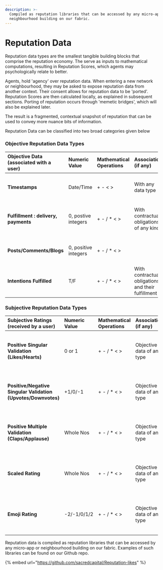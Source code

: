 ```yaml
---
description: >-
  Compiled as reputation libraries that can be accessed by any micro-app or
  neighbourhood building on our fabric.
---
```


# Reputation Data

Reputation data types are the smallest tangible building blocks that comprise the reputation economy. The serve as inputs to mathematical computations, resulting in Reputation Scores, which agents may psychologically relate to better. 

Agents, hold 'agency' over reputation data. When entering a new network or neighbourhood, they may be asked to expose reputation data from another context. Their consent allows for reputation data to be 'ported'. Reputation Scores are then calculated locally, as explained in subsequent sections. Porting of reputation occurs through 'memetic bridges', which will also be explained later.

The result is a fragmented, contextual snapshot of reputation that can be used to convey more nuance bits of information. 

Reputation Data can be classified into two broad categories given below

### Objective Reputation Data Types

<table>
  <thead>
    <tr>
      <th style="text-align:left"><b>Objective Data (associated with a user)</b>
      </th>
      <th style="text-align:left"><b>Numeric Value</b>
      </th>
      <th style="text-align:left"><b>Mathematical Operations</b>
      </th>
      <th style="text-align:left"><b>Associations (if any)</b>
      </th>
      <th style="text-align:left"><b>Links (if any)</b>
      </th>
    </tr>
  </thead>
  <tbody>
    <tr>
      <td style="text-align:left"><b>Timestamps</b>
      </td>
      <td style="text-align:left">Date/Time</td>
      <td style="text-align:left">+ - &lt; &gt;</td>
      <td style="text-align:left">With any data type</td>
      <td style="text-align:left">
        <p>(For/By)</p>
        <p>(Within)</p>
      </td>
    </tr>
    <tr>
      <td style="text-align:left"><b>Fulfillment : delivery, payments</b>
      </td>
      <td style="text-align:left">0, postive integers</td>
      <td style="text-align:left">+ - / * &lt; &gt;</td>
      <td style="text-align:left">With contractual obligations of any kind</td>
      <td style="text-align:left">
        <p>(By and towards)</p>
        <p>(Within)</p>
      </td>
    </tr>
    <tr>
      <td style="text-align:left"><b>Posts/Comments/Blogs</b>
      </td>
      <td style="text-align:left">0, positive integers</td>
      <td style="text-align:left">+ - / * &lt; &gt;</td>
      <td style="text-align:left"></td>
      <td style="text-align:left">
        <p>(By)</p>
        <p>(Within)</p>
      </td>
    </tr>
    <tr>
      <td style="text-align:left"><b>Intentions Fulfilled</b>
      </td>
      <td style="text-align:left">T/F</td>
      <td style="text-align:left">+ - / * &lt; &gt;</td>
      <td style="text-align:left">With contractual obligations and their fulfillment</td>
      <td style="text-align:left">
        <p>(By)</p>
        <p>(Withi<b>n)</b>
        </p>
      </td>
    </tr>
  </tbody>
</table>

### Subjective Reputation Data Types

<table>
  <thead>
    <tr>
      <th style="text-align:left"><b>Subjective Ratings (received by a user)</b>
      </th>
      <th style="text-align:left"><b>Numeric Value</b>
      </th>
      <th style="text-align:left"><b>Mathematical Operations</b>
      </th>
      <th style="text-align:left"><b>Associations (if any)</b>
      </th>
      <th style="text-align:left"><b>Links (If Any)</b>
      </th>
    </tr>
  </thead>
  <tbody>
    <tr>
      <td style="text-align:left"><b>Positive Singular Validation (Likes/Hearts)</b>
      </td>
      <td style="text-align:left">0 or 1</td>
      <td style="text-align:left">+ - / * &lt; &gt;</td>
      <td style="text-align:left">Objective data of any type</td>
      <td style="text-align:left">
        <p>(From and Towards)</p>
        <p>(Within)</p>
      </td>
    </tr>
    <tr>
      <td style="text-align:left"><b>Positive/Negative Singular Validation (Upvotes/Downvotes)</b>
      </td>
      <td style="text-align:left">+1/0/-1</td>
      <td style="text-align:left">+ - / * &lt; &gt;</td>
      <td style="text-align:left">Objective data of any type</td>
      <td style="text-align:left">
        <p>(From and Towards)</p>
        <p>(Within)</p>
      </td>
    </tr>
    <tr>
      <td style="text-align:left"><b>Positive Multiple Validation (Claps/Applause)</b>
      </td>
      <td style="text-align:left">Whole Nos</td>
      <td style="text-align:left">+ - / * &lt; &gt;</td>
      <td style="text-align:left">Objective data of any type</td>
      <td style="text-align:left">
        <p>(From and Towards)</p>
        <p>(Within)</p>
      </td>
    </tr>
    <tr>
      <td style="text-align:left"><b>Scaled Rating </b>
      </td>
      <td style="text-align:left">Whole Nos</td>
      <td style="text-align:left">+ - / * &lt; &gt;</td>
      <td style="text-align:left">Objective data of any type</td>
      <td style="text-align:left">
        <p>(From and Towards)</p>
        <p>(Within)</p>
      </td>
    </tr>
    <tr>
      <td style="text-align:left"><b>Emoji Rating</b>
      </td>
      <td style="text-align:left">-2/-1/0/1/2</td>
      <td style="text-align:left">+ - / * &lt; &gt;</td>
      <td style="text-align:left">Objective data of any type</td>
      <td style="text-align:left">
        <p>(From and Towards)</p>
        <p>(Within)</p>
      </td>
    </tr>
  </tbody>
</table>

Reputation data is compiled as reputation libraries that can be accessed by any micro-app or neighbourhood building on our fabric. Examples of such libraries can be found on our Github repo.

{% embed url="https://github.com/sacredcapital/Reputation-likes" %}



